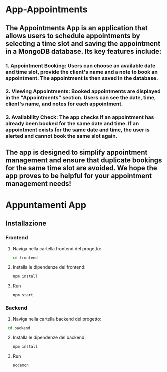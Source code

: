 # App-Appointments


## The Appointments App is an application that allows users to schedule appointments by selecting a time slot and saving the appointment in a MongoDB database. Its key features include:

### 1. Appointment Booking: Users can choose an available date and time slot, provide the client's name and a note to book an appointment. The appointment is then saved in the database.

### 2. Viewing Appointments: Booked appointments are displayed in the "Appointments" section. Users can see the date, time, client's name, and notes for each appointment.

### 3. Availability Check: The app checks if an appointment has already been booked for the same date and time. If an appointment exists for the same date and time, the user is alerted and cannot book the same slot again.

## The app is designed to simplify appointment management and ensure that duplicate bookings for the same time slot are avoided. We hope the app proves to be helpful for your appointment management needs!


# Appuntamenti App

## Installazione

### Frontend

1. Naviga nella cartella frontend del progetto:

   ```bash
   cd frontend
   ```
2. Installa le dipendenze del frontend:
   
   ```bash
   npm install
   ```
3. Run

   ```bash
   npm start
   ```

### Backend

1. Naviga nella cartella backend del progetto:
   
  ```bash
   cd backend
   ```
2. Installa le dipendenze del backend:

   ```bash
   npm install
   ```

3. Run

   ```bash
   nodemon
   ```


   
